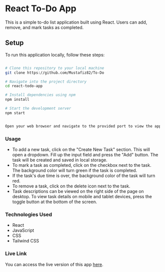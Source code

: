 # React To-Do App

This is a simple to-do list application built using React. Users can add, remove, and mark tasks as completed.

## Setup

To run this application locally, follow these steps:

```bash

# Clone this repository to your local machine
git clone https://github.com/Mustafiz82/To-Do

# Navigate into the project directory
cd react-todo-app

# Install dependencies using npm
npm install

# Start the development server
npm start


Open your web browser and navigate to the provided port to view the application.

```

### Usage

- To add a new task, click on the "Create New Task" section. This will open a dropdown. Fill up the input field and press the "Add" button. The task will be created and saved in local storage.
- To mark a task as completed, click on the checkbox next to the task. The background color will turn green if the task is completed.
- If the task's due time is over, the background color of the task will turn red.
- To remove a task, click on the delete icon next to the task.
- Task descriptions can be viewed on the right side of the page on desktop. To view task details on mobile and tablet devices, press the toggle button at the bottom of the screen.

### Technologies Used

- React
- JavaScript
- CSS
- Tailwind CSS 

### Live Link

You can access the live version of this app [here](https://to-do-app-pi-amber.vercel.app/).


